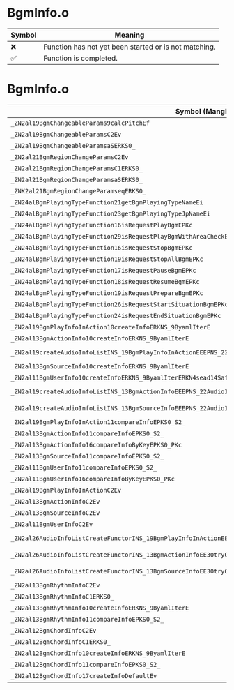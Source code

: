 # BgmInfo.o
| Symbol | Meaning 
| ------------- | ------------- 
| :x: | Function has not yet been started or is not matching. 
| :white_check_mark: | Function is completed. 


# BgmInfo.o
| Symbol (Mangled) | Symbol (Demangled) | Decompiled? |
| ------------- |  ------------- | ------------- |
| `_ZN2al19BgmChangeableParams9calcPitchEf` | `al::BgmChangeableParams::calcPitch(float)` | :white_check_mark: |
| `_ZN2al19BgmChangeableParamsC2Ev` | `al::BgmChangeableParams::BgmChangeableParams(void)` | :white_check_mark: |
| `_ZN2al19BgmChangeableParamsaSERKS0_` | `al::BgmChangeableParams::operator=(al::BgmChangeableParams const&)` | :white_check_mark: |
| `_ZN2al21BgmRegionChangeParamsC2Ev` | `al::BgmRegionChangeParams::BgmRegionChangeParams(void)` | :white_check_mark: |
| `_ZN2al21BgmRegionChangeParamsC1ERKS0_` | `al::BgmRegionChangeParams::BgmRegionChangeParams(al::BgmRegionChangeParams const&)` | :white_check_mark: |
| `_ZN2al21BgmRegionChangeParamsaSERKS0_` | `al::BgmRegionChangeParams::operator=(al::BgmRegionChangeParams const&)` | :white_check_mark: |
| `_ZNK2al21BgmRegionChangeParamseqERKS0_` | `al::BgmRegionChangeParams::operator==(al::BgmRegionChangeParams const&)const` | :white_check_mark: |
| `_ZN24alBgmPlayingTypeFunction21getBgmPlayingTypeNameEi` | `alBgmPlayingTypeFunction::getBgmPlayingTypeName(int)` | :white_check_mark: |
| `_ZN24alBgmPlayingTypeFunction23getBgmPlayingTypeJpNameEi` | `alBgmPlayingTypeFunction::getBgmPlayingTypeJpName(int)` | :white_check_mark: |
| `_ZN24alBgmPlayingTypeFunction16isRequestPlayBgmEPKc` | `alBgmPlayingTypeFunction::isRequestPlayBgm(char const*)` | :white_check_mark: |
| `_ZN24alBgmPlayingTypeFunction29isRequestPlayBgmWithAreaCheckEPKc` | `alBgmPlayingTypeFunction::isRequestPlayBgmWithAreaCheck(char const*)` | :white_check_mark: |
| `_ZN24alBgmPlayingTypeFunction16isRequestStopBgmEPKc` | `alBgmPlayingTypeFunction::isRequestStopBgm(char const*)` | :white_check_mark: |
| `_ZN24alBgmPlayingTypeFunction19isRequestStopAllBgmEPKc` | `alBgmPlayingTypeFunction::isRequestStopAllBgm(char const*)` | :white_check_mark: |
| `_ZN24alBgmPlayingTypeFunction17isRequestPauseBgmEPKc` | `alBgmPlayingTypeFunction::isRequestPauseBgm(char const*)` | :white_check_mark: |
| `_ZN24alBgmPlayingTypeFunction18isRequestResumeBgmEPKc` | `alBgmPlayingTypeFunction::isRequestResumeBgm(char const*)` | :white_check_mark: |
| `_ZN24alBgmPlayingTypeFunction19isRequestPrepareBgmEPKc` | `alBgmPlayingTypeFunction::isRequestPrepareBgm(char const*)` | :white_check_mark: |
| `_ZN24alBgmPlayingTypeFunction26isRequestStartSituationBgmEPKc` | `alBgmPlayingTypeFunction::isRequestStartSituationBgm(char const*)` | :white_check_mark: |
| `_ZN24alBgmPlayingTypeFunction24isRequestEndSituationBgmEPKc` | `alBgmPlayingTypeFunction::isRequestEndSituationBgm(char const*)` | :white_check_mark: |
| `_ZN2al19BgmPlayInfoInAction10createInfoERKNS_9ByamlIterE` | `al::BgmPlayInfoInAction::createInfo(al::ByamlIter const&)` | :white_check_mark: |
| `_ZN2al13BgmActionInfo10createInfoERKNS_9ByamlIterE` | `al::BgmActionInfo::createInfo(al::ByamlIter const&)` | :white_check_mark: |
| `_ZN2al19createAudioInfoListINS_19BgmPlayInfoInActionEEEPNS_22AudioInfoListWithPartsIT_EERKNS_9ByamlIterEi` | `al::AudioInfoListWithParts<al::BgmPlayInfoInAction> * al::createAudioInfoList<al::BgmPlayInfoInAction>(al::ByamlIter const&,int)` | :white_check_mark: |
| `_ZN2al13BgmSourceInfo10createInfoERKNS_9ByamlIterE` | `al::BgmSourceInfo::createInfo(al::ByamlIter const&)` | :white_check_mark: |
| `_ZN2al11BgmUserInfo10createInfoERKNS_9ByamlIterERKN4sead14SafeStringBaseIcEE` | `al::BgmUserInfo::createInfo(al::ByamlIter const&,sead::SafeStringBase<char> const&)` | :white_check_mark: |
| `_ZN2al19createAudioInfoListINS_13BgmActionInfoEEEPNS_22AudioInfoListWithPartsIT_EERKNS_9ByamlIterEi` | `al::AudioInfoListWithParts<al::BgmActionInfo> * al::createAudioInfoList<al::BgmActionInfo>(al::ByamlIter const&,int)` | :white_check_mark: |
| `_ZN2al19createAudioInfoListINS_13BgmSourceInfoEEEPNS_22AudioInfoListWithPartsIT_EERKNS_9ByamlIterEi` | `al::AudioInfoListWithParts<al::BgmSourceInfo> * al::createAudioInfoList<al::BgmSourceInfo>(al::ByamlIter const&,int)` | :white_check_mark: |
| `_ZN2al19BgmPlayInfoInAction11compareInfoEPKS0_S2_` | `al::BgmPlayInfoInAction::compareInfo(al::BgmPlayInfoInAction const*,al::BgmPlayInfoInAction const*)` | :white_check_mark: |
| `_ZN2al13BgmActionInfo11compareInfoEPKS0_S2_` | `al::BgmActionInfo::compareInfo(al::BgmActionInfo const*,al::BgmActionInfo const*)` | :white_check_mark: |
| `_ZN2al13BgmActionInfo16compareInfoByKeyEPKS0_PKc` | `al::BgmActionInfo::compareInfoByKey(al::BgmActionInfo const*,char const*)` | :white_check_mark: |
| `_ZN2al13BgmSourceInfo11compareInfoEPKS0_S2_` | `al::BgmSourceInfo::compareInfo(al::BgmSourceInfo const*,al::BgmSourceInfo const*)` | :white_check_mark: |
| `_ZN2al11BgmUserInfo11compareInfoEPKS0_S2_` | `al::BgmUserInfo::compareInfo(al::BgmUserInfo const*,al::BgmUserInfo const*)` | :white_check_mark: |
| `_ZN2al11BgmUserInfo16compareInfoByKeyEPKS0_PKc` | `al::BgmUserInfo::compareInfoByKey(al::BgmUserInfo const*,char const*)` | :white_check_mark: |
| `_ZN2al19BgmPlayInfoInActionC2Ev` | `al::BgmPlayInfoInAction::BgmPlayInfoInAction(void)` | :white_check_mark: |
| `_ZN2al13BgmActionInfoC2Ev` | `al::BgmActionInfo::BgmActionInfo(void)` | :white_check_mark: |
| `_ZN2al13BgmSourceInfoC2Ev` | `al::BgmSourceInfo::BgmSourceInfo(void)` | :white_check_mark: |
| `_ZN2al11BgmUserInfoC2Ev` | `al::BgmUserInfo::BgmUserInfo(void)` | :white_check_mark: |
| `_ZN2al26AudioInfoListCreateFunctorINS_19BgmPlayInfoInActionEE30tryCreateAudioInfoAndSetToListERKNS_9ByamlIterE` | `al::AudioInfoListCreateFunctor<al::BgmPlayInfoInAction>::tryCreateAudioInfoAndSetToList(al::ByamlIter const&)` | :white_check_mark: |
| `_ZN2al26AudioInfoListCreateFunctorINS_13BgmActionInfoEE30tryCreateAudioInfoAndSetToListERKNS_9ByamlIterE` | `al::AudioInfoListCreateFunctor<al::BgmActionInfo>::tryCreateAudioInfoAndSetToList(al::ByamlIter const&)` | :white_check_mark: |
| `_ZN2al26AudioInfoListCreateFunctorINS_13BgmSourceInfoEE30tryCreateAudioInfoAndSetToListERKNS_9ByamlIterE` | `al::AudioInfoListCreateFunctor<al::BgmSourceInfo>::tryCreateAudioInfoAndSetToList(al::ByamlIter const&)` | :white_check_mark: |
| `_ZN2al13BgmRhythmInfoC2Ev` | `al::BgmRhythmInfo::BgmRhythmInfo(void)` | :white_check_mark: |
| `_ZN2al13BgmRhythmInfoC1ERKS0_` | `al::BgmRhythmInfo::BgmRhythmInfo(al::BgmRhythmInfo const&)` | :white_check_mark: |
| `_ZN2al13BgmRhythmInfo10createInfoERKNS_9ByamlIterE` | `al::BgmRhythmInfo::createInfo(al::ByamlIter const&)` | :white_check_mark: |
| `_ZN2al13BgmRhythmInfo11compareInfoEPKS0_S2_` | `al::BgmRhythmInfo::compareInfo(al::BgmRhythmInfo const*,al::BgmRhythmInfo const*)` | :white_check_mark: |
| `_ZN2al12BgmChordInfoC2Ev` | `al::BgmChordInfo::BgmChordInfo(void)` | :white_check_mark: |
| `_ZN2al12BgmChordInfoC1ERKS0_` | `al::BgmChordInfo::BgmChordInfo(al::BgmChordInfo const&)` | :white_check_mark: |
| `_ZN2al12BgmChordInfo10createInfoERKNS_9ByamlIterE` | `al::BgmChordInfo::createInfo(al::ByamlIter const&)` | :white_check_mark: |
| `_ZN2al12BgmChordInfo11compareInfoEPKS0_S2_` | `al::BgmChordInfo::compareInfo(al::BgmChordInfo const*,al::BgmChordInfo const*)` | :white_check_mark: |
| `_ZN2al12BgmChordInfo17createInfoDefaultEv` | `al::BgmChordInfo::createInfoDefault(void)` | :white_check_mark: |

